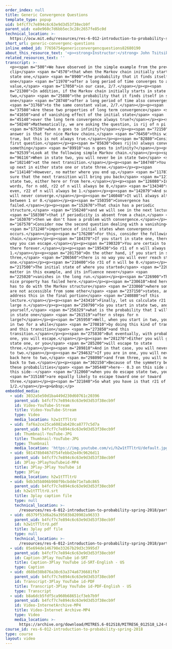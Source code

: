 ```yaml
---
order_index: null
title: Generic Convergence Questions
template_type: popup
uid: b4fcf7c7e894c6c63e9d3d53f38ecb9f
parent_uid: ea0e960c7d6bb5ec3c28c2657fe85c0d
technical_location: >-
  https://ocw.mit.edu/resources/res-6-012-introduction-to-probability-spring-2018/part-iii-random-processes/generic-convergenc-questions
short_url: generic-convergenc-questions
inline_embed_id: 77656754genericconvergencquestions82680190
about_this_resource_text: '<p><strong>Instructor:</strong> John Tsitsiklis</p>'
related_resources_text: ''
transcript: >-
  <p><span m="500">We have observed in the simple example from the previous
  clip</span> <span m="4570">that when the Markov chain initially starts in
  state one,</span> <span m="8900">the probability that it finds itself in state
  one</span> <span m="11970">after a long period of time converges to a constant
  value,</span> <span m="17050">in our case, 2/7.</span></p><p><span
  m="21300">In addition, if the Markov chain initially starts in state
  two,</span> <span m="25880">the probability that it finds itself in state
  one</span> <span m="28740">after a long period of time also converges</span>
  <span m="31760">to the same constant value, 2/7.</span></p><p><span
  m="37500">Are these two properties of long term convergence</span> <span
  m="41650">and of vanishing effect of the initial state</span> <span
  m="45140">over the long term convergence always true?</span></p><p><span
  m="50240">Mathematically, we are asking the question, is rij of n pi j</span>
  <span m="67530">when n goes to infinity?</span></p><p><span m="72150">The
  answer is that for nice Markov chains,</span> <span m="76450">this will be
  true, but this is not always true.</span></p><p><span m="82880">Consider the
  first question.</span></p><p><span m="85630">Does rij(n) always converge to
  something</span> <span m="89910">as n goes to infinity?</span></p><p><span
  m="92539">Look at the following simple Markov chain.</span></p><p><span
  m="96116">When in state two, you will never be in state two</span> <span
  m="102140">at the next transition.</span></p><p><span m="104740">You will end
  up next in either state one or state three.</span></p><p><span
  m="114140">However, no matter where you end up,</span> <span m="117870">you're
  sure that the next transition will bring you back</span> <span m="121810">to
  state two, either here or from here.</span></p><p><span m="126080">In other
  words, for n odd, r22 of n will always be 0,</span> <span m="134340">and for n
  even, r22 of n will always be 1.</span></p><p><span m="142079">And so r22 of n
  will never converge.</span></p><p><span m="146040">It will always alternate
  between 1 or 0.</span></p><p><span m="150350">Convergence has
  failed.</span></p><p><span m="152670">That chain has a periodic
  structure,</span> <span m="156240">and we will see in the next lecture</span>
  <span m="158390">that if periodicity is absent from a chain,</span> <span
  m="163070">then we don't have a problem with convergence.</span></p><p><span
  m="167570">Consider now the second question dealing with a vanishing</span>
  <span m="171240">importance of initial states when convergence
  occurs.</span></p><p><span m="176200">For this, consider the following Markov
  chain.</span></p><p><span m="184370">If you start in state one, there is no
  way you can escape.</span></p><p><span m="190320">You are certain to stay
  there forever.</span></p><p><span m="195430">So r11 of n will always be
  1.</span></p><p><span m="201750">On the other hand, if you start in state
  three,</span> <span m="206560">there is no way you will ever reach state
  one.</span></p><p><span m="210400">So r31 of n will be 0.</span></p><p><span
  m="217500">The initial state of where you started</span> <span m="220410">does
  matter in this example, and its influence never</span> <span
  m="225020">vanishes in the long run.</span></p><p><span m="226900">The second
  nice property has failed here.</span></p><p><span m="230610">And here, this
  has to do with the Markov structure</span> <span m="233860">where some states
  are not accessible from some other</span> <span m="237150">states, and we will
  address this in the final portion</span> <span m="240880">of this
  lecture.</span></p><p><span m="243410">Finally, let us calculate r21 of n for
  large n.</span></p><p><span m="250790">So you start in state two, and you ask
  yourself,</span> <span m="256329">what is the probability that I will end up
  in state one</span> <span m="261519">after n steps for n
  large?</span></p><p><span m="265950">Well, when you start in two, you may stay
  in two for a while</span> <span m="270810">by doing this kind of transition
  and this transition</span> <span m="273850">and this
  transition.</span></p><p><span m="275830">But eventually, with probability
  one, you will escape.</span></p><p><span m="281270">Either you will go to
  state one, or you</span> <span m="285200">will escape to state
  three.</span></p><p><span m="289810">And in that case, you will never go back
  to two.</span></p><p><span m="294632">If you are in one, you will never go
  back here to two,</span> <span m="298090">and from three, you will never go
  back to two.</span></p><p><span m="302150">Because of the symmetry between
  these probabilities</span> <span m="305440">here-- 0.3 on this side and 0.3 on
  this side--</span> <span m="312060">when you do escape state two, you</span>
  <span m="315160">are equally likely to escape toward one or toward
  three.</span></p><p><span m="321840">So what you have is that r21 of n will be
  1/2.</span></p><p>&nbsp;</p>
embedded_media:
  - uid: 3032a5e50d1ba449d230d60761c20396
    parent_uid: b4fcf7c7e894c6c63e9d3d53f38ecb9f
    id: Video-YouTube-Stream
    title: Video-YouTube-Stream
    type: Video
    media_location: h2w1tTTltrU
  - uid: faf6a2ce25ca6082ab420ca8777c5d7a
    parent_uid: b4fcf7c7e894c6c63e9d3d53f38ecb9f
    id: Thumbnail-YouTube-JPG
    title: Thumbnail-YouTube-JPG
    type: Thumbnail
    media_location: 'https://img.youtube.com/vi/h2w1tTTltrU/default.jpg'
  - uid: 981478b0467d754febbd2e49c9626d11
    parent_uid: b4fcf7c7e894c6c63e9d3d53f38ecb9f
    id: 3Play-3PlayYouTubeid-MP4
    title: 3Play-3Play YouTube id
    type: 3Play
    media_location: h2w1tTTltrU
  - uid: 9db3d5b806b908f9bcbdde71e7a8c865
    parent_uid: b4fcf7c7e894c6c63e9d3d53f38ecb9f
    id: h2w1tTTltrU.srt
    title: 3play caption file
    type: null
    technical_location: >-
      /resources/res-6-012-introduction-to-probability-spring-2018/part-iii-random-processes/generic-convergenc-questions/h2w1tTTltrU.srt
  - uid: d6379f53d6a26a39503b820902a96333
    parent_uid: b4fcf7c7e894c6c63e9d3d53f38ecb9f
    id: h2w1tTTltrU.pdf
    title: 3play pdf file
    type: null
    technical_location: >-
      /resources/res-6-012-introduction-to-probability-spring-2018/part-iii-random-processes/generic-convergenc-questions/h2w1tTTltrU.pdf
  - uid: 05e694de146798e33267b29d3c3995d7
    parent_uid: b4fcf7c7e894c6c63e9d3d53f38ecb9f
    id: Caption-3Play YouTube id-SRT
    title: Caption-3Play YouTube id-SRT-English - US
    type: Caption
  - uid: d68bd38b876a38c63a374a6736681fb7
    parent_uid: b4fcf7c7e894c6c63e9d3d53f38ecb9f
    id: Transcript-3Play YouTube id-PDF
    title: Transcript-3Play YouTube id-PDF-English - US
    type: Transcript
  - uid: b8a6dcb5fdf5ca960b68651cf3eb7b9f
    parent_uid: b4fcf7c7e894c6c63e9d3d53f38ecb9f
    id: Video-InternetArchive-MP4
    title: Video-Internet Archive-MP4
    type: Video
    media_location: >-
      https://archive.org/download/MITRES.6-012S18/MITRES6_012S18_L24-07_300k.mp4
course_id: res-6-012-introduction-to-probability-spring-2018
type: course
layout: video
---
```

